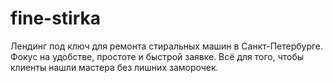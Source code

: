 # fine-stirka
Лендинг под ключ для ремонта стиральных машин в Санкт-Петербурге. Фокус на удобстве, простоте и быстрой заявке. Всё для того, чтобы клиенты нашли мастера без лишних заморочек.
